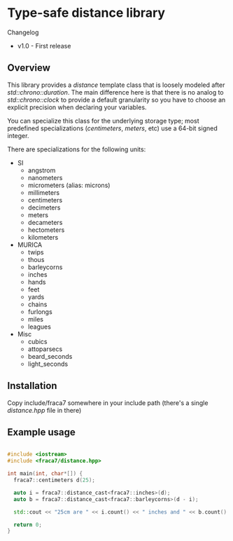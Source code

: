 
# Type-safe distance library

Changelog

  * v1.0 - First release

## Overview

This library provides a *distance* template class that is loosely modeled after *std::chrono::duration*. The main difference here is that there is no analog to *std::chrono::clock* to provide a default granularity so you have to choose an explicit precision when declaring your variables.

You can specialize this class for the underlying storage type; most predefined specializations (*centimeters*, *meters*, etc) use a 64-bit signed integer.

There are specializations for the following units:

  * SI
    * angstrom
    * nanometers
    * micrometers (alias: microns)
    * millimeters
    * centimeters
    * decimeters
    * meters
    * decameters
    * hectometers
    * kilometers
  * MURICA
    * twips
    * thous
    * barleycorns
    * inches
    * hands
    * feet
    * yards
    * chains
    * furlongs
    * miles
    * leagues
  * Misc
    * cubics
    * attoparsecs
    * beard_seconds
    * light_seconds

## Installation

Copy include/fraca7 somewhere in your include path (there's a single *distance.hpp* file in there)

## Example usage

```cpp

#include <iostream>
#include <fraca7/distance.hpp>

int main(int, char*[]) {
  fraca7::centimeters d(25);

  auto i = fraca7::distance_cast<fraca7::inches>(d);
  auto b = fraca7::distance_cast<fraca7::barleycorns>(d - i);

  std::cout << "25cm are " << i.count() << " inches and " << b.count() << " barleycorns" << std::endl;

  return 0;
}

```
